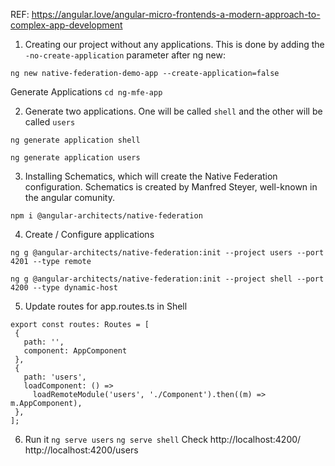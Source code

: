 REF:
https://angular.love/angular-micro-frontends-a-modern-approach-to-complex-app-development

1. Creating our project without any applications. This is done by adding the `-no-create-application` parameter after ng new:

```
ng new native-federation-demo-app --create-application=false
```

Generate Applications
`cd ng-mfe-app`

2. Generate two applications. One will be called `shell` and the other will be called `users`

`ng generate application shell`

`ng generate application users`

3. Installing Schematics, which will create the Native Federation configuration. Schematics is created by Manfred Steyer, well-known in the angular comunity.

`npm i @angular-architects/native-federation`

4. Create / Configure applications

```
ng g @angular-architects/native-federation:init --project users --port 4201 --type remote
```

```
ng g @angular-architects/native-federation:init --project shell --port 4200 --type dynamic-host
```

5. Update routes for app.routes.ts in Shell

```
export const routes: Routes = [
 {
   path: '',
   component: AppComponent
 },
 {
   path: 'users',
   loadComponent: () =>
     loadRemoteModule('users', './Component').then((m) => m.AppComponent),
 },
];
```

6. Run it
   `ng serve users`
   `ng serve shell`
   Check
   http://localhost:4200/
   http://localhost:4200/users

